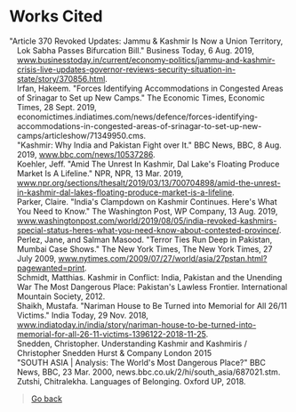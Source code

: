 # Works Cited
<style>
p{
  padding-left: 1em;
  text-indent: -1em;
}
</style>
"Article 370 Revoked Updates: Jammu & Kashmir Is Now a Union Territory, Lok Sabha Passes Bifurcation Bill." Business Today, 6 Aug. 2019, www.businesstoday.in/current/economy-politics/jammu-and-kashmir-crisis-live-updates-governor-reviews-security-situation-in-state/story/370856.html.  
Irfan, Hakeem. "Forces Identifying Accommodations in Congested Areas of Srinagar to Set up New Camps." The Economic Times, Economic Times, 28 Sept. 2019, economictimes.indiatimes.com/news/defence/forces-identifying-accommodations-in-congested-areas-of-srinagar-to-set-up-new-camps/articleshow/71349950.cms.  
"Kashmir: Why India and Pakistan Fight over It." BBC News, BBC, 8 Aug. 2019, www.bbc.com/news/10537286.  
Koehler, Jeff. "Amid The Unrest In Kashmir, Dal Lake's Floating Produce Market Is A Lifeline." NPR, NPR, 13 Mar. 2019, www.npr.org/sections/thesalt/2019/03/13/700704898/amid-the-unrest-in-kashmir-dal-lakes-floating-produce-market-is-a-lifeline.  
Parker, Claire. "India's Clampdown on Kashmir Continues. Here's What You Need to Know." The Washington Post, WP Company, 13 Aug. 2019, www.washingtonpost.com/world/2019/08/05/india-revoked-kashmirs-special-status-heres-what-you-need-know-about-contested-province/.  
Perlez, Jane, and Salman Masood. "Terror Ties Run Deep in Pakistan, Mumbai Case Shows." The New York Times, The New York Times, 27 July 2009, www.nytimes.com/2009/07/27/world/asia/27pstan.html?pagewanted=print.  
Schmidt, Matthias. Kashmir in Conflict: India, Pakistan and the Unending War The Most Dangerous Place: Pakistan's Lawless Frontier. International Mountain Society, 2012.  
Shaikh, Mustafa. "Nariman House to Be Turned into Memorial for All 26/11 Victims." India Today, 29 Nov. 2018, www.indiatoday.in/india/story/nariman-house-to-be-turned-into-memorial-for-all-26-11-victims-1396122-2018-11-25.  
Snedden, Christopher. Understanding Kashmir and Kashmiris / Christopher Snedden Hurst & Company London 2015  
"SOUTH ASIA | Analysis: The World's Most Dangerous Place?" BBC News, BBC, 23 Mar. 2000, news.bbc.co.uk/2/hi/south_asia/687021.stm.  
Zutshi, Chitralekha. Languages of Belonging. Oxford UP, 2018.  

> [Go back](.)
